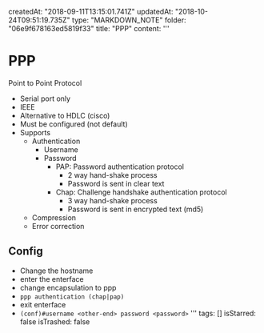 createdAt: "2018-09-11T13:15:01.741Z"
updatedAt: "2018-10-24T09:51:19.735Z"
type: "MARKDOWN_NOTE"
folder: "06e9f678163ed5819f33"
title: "PPP"
content: '''
  # PPP
  Point to Point Protocol
  
  
  * Serial port only
  * IEEE
  * Alternative to HDLC (cisco)
  * Must be configured (not default)
  * Supports
    * Authentication
      * Username 
      * Password
        * PAP: Password authentication protocol 
          * 2 way hand-shake process
          * Password is sent in clear text
        * Chap: Challenge handshake authentication protocol 
          * 3 way hand-shake process
          * Password is sent in encrypted text (md5)
    * Compression
    * Error correction
  
  ## Config
  * Change the hostname
  * enter the enterface
  * change encapsulation to ppp
  * `ppp authentication (chap|pap)`
  * exit enterface
  * `(conf)#username <other-end> password <password>`
'''
tags: []
isStarred: false
isTrashed: false
